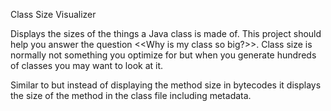 Class Size Visualizer

Displays the sizes of the things a Java class is made of. This project should help you answer the question <<Why is my class so big?>>. Class size is normally not something you optimize for but when you generate hundreds of classes you may want to look at it.

Similar to []() but instead of displaying the method size in bytecodes it displays the size of the method in the class file including metadata.


